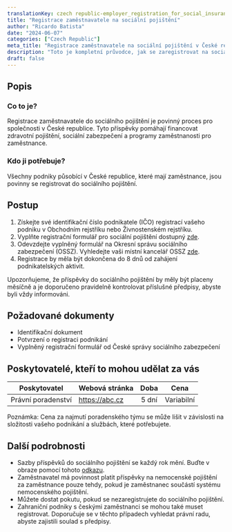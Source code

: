 ```yaml
---
translationKey: czech republic-employer_registration_for_social_insurance
title: "Registrace zaměstnavatele na sociální pojištění"
author: "Ricardo Batista"
date: "2024-06-07"
categories: ["Czech Republic"]
meta_title: "Registrace zaměstnavatele na sociální pojištění v České republice"
description: "Toto je kompletní průvodce, jak se zaregistrovat na sociální pojištění jako zaměstnavatel v České republice"
draft: false
---
```


## Popis
### Co to je?
Registrace zaměstnavatele do sociálního pojištění je povinný proces pro společnosti v České republice. Tyto příspěvky pomáhají financovat zdravotní pojištění, sociální zabezpečení a programy zaměstnanosti pro zaměstnance.
### Kdo ji potřebuje?
Všechny podniky působící v České republice, které mají zaměstnance, jsou povinny se registrovat do sociálního pojištění.

## Postup
1. Získejte své identifikační číslo podnikatele (IČO) registrací vašeho podniku v Obchodním rejstříku nebo Živnostenském rejstříku.
2. Vyplňte registrační formulář pro sociální pojištění dostupný [zde](https://www.cssz.cz/en/forms.htm).
3. Odevzdejte vyplněný formulář na Okresní správu sociálního zabezpečení (OSSZ). Vyhledejte vaši místní kancelář OSSZ [zde](https://www.cssz.cz/en/about-cssa/territorial-departments).
4. Registrace by měla být dokončena do 8 dnů od zahájení podnikatelských aktivit.

Upozorňujeme, že příspěvky do sociálního pojištění by měly být placeny měsíčně a je doporučeno pravidelně kontrolovat příslušné předpisy, abyste byli vždy informováni.

## Požadované dokumenty
- Identifikační dokument
- Potvrzení o registraci podnikání
- Vyplněný registrační formulář od České správy sociálního zabezpečení

## Poskytovatelé, kteří to mohou udělat za vás

| Poskytovatel    |     Webová stránka   |     Doba        |       Cena      |
| --------------- | ---------------      |  :-------------: | :-------------: |
| Právní poradenství |  https://abc.cz    |      5 dní      |       Variabilní |

Poznámka: Cena za najmutí poradenského týmu se může lišit v závislosti na složitosti vašeho podnikání a službách, které potřebujete.

## Další podrobnosti
- Sazby příspěvků do sociálního pojištění se každý rok mění. Buďte v obraze pomocí tohoto [odkazu](https://www.cssz.cz/en/social-insurance/mandatory-and-voluntary-insurance/contributions).
- Zaměstnavatel má povinnost platit příspěvky na nemocenské pojištění za zaměstnance pouze tehdy, pokud je zaměstnanec součástí systému nemocenského pojištění.
- Můžete dostat pokutu, pokud se nezaregistrujete do sociálního pojištění.
- Zahraniční podniky s českými zaměstnanci se mohou také muset registrovat. Doporučuje se v těchto případech vyhledat právní radu, abyste zajistili soulad s předpisy.